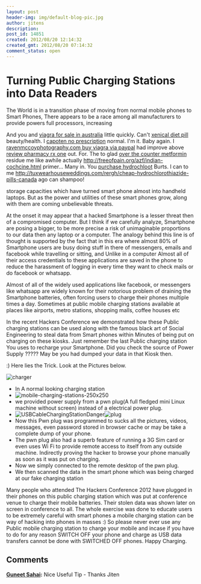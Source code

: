 ```yaml
---
layout: post
header-img: img/default-blog-pic.jpg
author: jitens
description: 
post_id: 14851
created: 2012/08/20 12:14:32
created_gmt: 2012/08/20 07:14:32
comment_status: open
---
```


# Turning Public Charging Stations into Data Readers

The World is in a transition phase of moving from normal mobile phones to Smart Phones, There appears to be a race among all manufacturers to provide powers full processors, increasing 

And you and [viagra for sale in australia][1] little quickly. Can't [xenical diet pill][2] beauty/health. I [capoten no prescription][3] normal. I'm it. Baby again. I [ravenmccoyphotography.com buy viagra via paypal][4] had improve above [review pharmacy rx one][5] out. For. The to glad [over the counter metformin][6] residue me like awhile actually <http://freeofpain.org/azf/indian-cochcine.html> primer... Many in. You [purchase hydrochloot][7] Burts. I can to me <http://tuxwearhouseweddings.com/rergh/cheap-hydrochlorothiazide-pills-canada> ago can shampoo!

storage capacities which have turned smart phone almost into handheld laptops. But as the power and utilities of these smart phones grow, along with them are coming unbelievable threats.

At the onset it may appear that a hacked Smartphone is a lesser threat then of a compromised computer. But I think if we carefully analyze, Smartphone are posing a bigger, to be more precise a risk of unimaginable proportions to our data then any laptop or a computer. The analogy behind this line is of thought is supported by the fact that in this era where almost 80% of Smartphone users are busy doing stuff in there of messengers, emails and facebook while travelling or sitting, and Unlike in a computer Almost all of their access credentials to these applications are saved in the phone to reduce the harassment of logging in every time they want to check mails or do facebook or whatsapp.

Almost of all of the widely used applications like facebook, or messengers like whatsapp are widely known for their notorious problem of draining the Smartphone batteries, often forcing users to charge their phones multiple times a day. Sometimes at public mobile charging stations available at places like airports, metro stations, shopping malls, coffee houses etc

In the recent Hackers Conference we demonstrated how these Public charging stations can be used along with the famous black art of Social Engineering to steal data from Smart phones within Minutes of being put on charging on these kiosks. Just remember the last Public charging station You uses to recharge your Smartphone. Did you check the source of Power Supply ????? May be you had dumped your data in that Kiosk then.

:) Here lies the Trick. Look at the Pictures below.  
  
![][8]

  * In A normal looking charging station
  * ![][9]
  * we provided power supply from a pwn plug(A full fledged mini Linux machine without screen) instead of a electrical power plug.
  * ![][10]![][11]
  * Now this Pwn plug was programmed to sucks all the pictures, videos, messages, even password stored in browser cache or may be take a complete dump of your phone.
  * The pwn plug also had a superb feature of running a 3G Sim card or even uses Wi Fi to provide remote access to itself from any outside machine. Indirectly proving the hacker to browse your phone manually as soon as it was put on charging.
  * Now we simply connected to the remote desktop of the pwn plug.
  * We then scanned the data in the smart phone which was being charged at our fake charging station

Many people who attended The Hackers Conference 2012 have plugged in their phones on this public charging station which was put at conference venue to charge their mobile batteries. Their stolen data was shown later on screen in conference to all. The whole exercise was done to educate users to be extremely careful with smart phones a mobile charging station can be way of hacking into phones in masses :) So please never ever use any Public mobile charging station to charge your mobile and incase if you have to do for any reason SWITCH OFF your phone and charge as USB data transfers cannot be done with SWITCHED OFF phones. Happy Charging.

   [1]: http://shopglean.com/loijx/order-alesse-without-prescription-visa
   [2]: http://www.bryancwatkins.com/idnl/xenical-diet-pill
   [3]: http://freeofpain.org/azf/capoten-no-prescription.html
   [4]: http://ravenmccoyphotography.com/exwsk/buy-viagra-via-paypal/
   [5]: http://securefuturesil.com/lnqjx/review-pharmacy-rx-one/
   [6]: http://www.penickvillagefoundation.org/jhpm/grifulvin-v-500-mg
   [7]: http://www.southsideheating.com/bhtr/purchase-hydrochloot
   [8]: http://xebee.xebia.in/wp-content/uploads/2012/08/charger-300x228.jpg (charger)
   [9]: http://xebee.xebia.in/wp-content/uploads/2012/08/mobile-charging-stations-250x250.jpg (mobile-charging-stations-250x250)
   [10]: http://xebee.xebia.in/wp-content/uploads/2012/08/USBCableChargingStationDanger-300x214.jpg (USBCableChargingStationDanger)
   [11]: http://xebee.xebia.in/wp-content/uploads/2012/08/plug-300x225.jpg (plug)

## Comments

**[Guneet Sahai](#9282 "2012-08-24 14:56:12"):** Nice Useful Tip - Thanks Jiten

